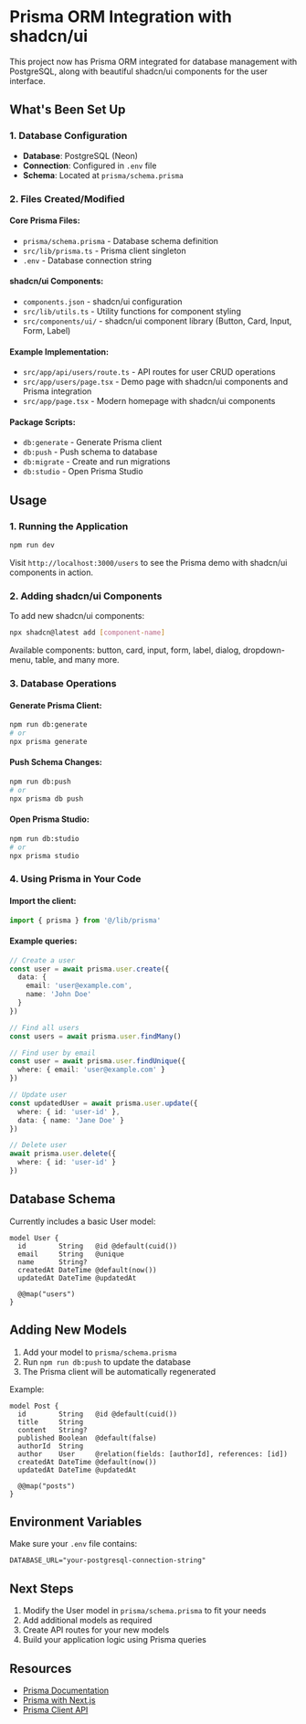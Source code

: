 # Prisma ORM Integration with shadcn/ui

This project now has Prisma ORM integrated for database management with PostgreSQL, along with beautiful shadcn/ui components for the user interface.

## What's Been Set Up

### 1. Database Configuration
- **Database**: PostgreSQL (Neon)
- **Connection**: Configured in `.env` file
- **Schema**: Located at `prisma/schema.prisma`

### 2. Files Created/Modified

#### Core Prisma Files:
- `prisma/schema.prisma` - Database schema definition
- `src/lib/prisma.ts` - Prisma client singleton
- `.env` - Database connection string

#### shadcn/ui Components:
- `components.json` - shadcn/ui configuration
- `src/lib/utils.ts` - Utility functions for component styling
- `src/components/ui/` - shadcn/ui component library (Button, Card, Input, Form, Label)

#### Example Implementation:
- `src/app/api/users/route.ts` - API routes for user CRUD operations
- `src/app/users/page.tsx` - Demo page with shadcn/ui components and Prisma integration
- `src/app/page.tsx` - Modern homepage with shadcn/ui components

#### Package Scripts:
- `db:generate` - Generate Prisma client
- `db:push` - Push schema to database
- `db:migrate` - Create and run migrations
- `db:studio` - Open Prisma Studio

## Usage

### 1. Running the Application
```bash
npm run dev
```
Visit `http://localhost:3000/users` to see the Prisma demo with shadcn/ui components in action.

### 2. Adding shadcn/ui Components

To add new shadcn/ui components:
```bash
npx shadcn@latest add [component-name]
```

Available components: button, card, input, form, label, dialog, dropdown-menu, table, and many more.

### 3. Database Operations

#### Generate Prisma Client:
```bash
npm run db:generate
# or
npx prisma generate
```

#### Push Schema Changes:
```bash
npm run db:push
# or
npx prisma db push
```

#### Open Prisma Studio:
```bash
npm run db:studio
# or
npx prisma studio
```

### 4. Using Prisma in Your Code

#### Import the client:
```typescript
import { prisma } from '@/lib/prisma'
```

#### Example queries:
```typescript
// Create a user
const user = await prisma.user.create({
  data: {
    email: 'user@example.com',
    name: 'John Doe'
  }
})

// Find all users
const users = await prisma.user.findMany()

// Find user by email
const user = await prisma.user.findUnique({
  where: { email: 'user@example.com' }
})

// Update user
const updatedUser = await prisma.user.update({
  where: { id: 'user-id' },
  data: { name: 'Jane Doe' }
})

// Delete user
await prisma.user.delete({
  where: { id: 'user-id' }
})
```

## Database Schema

Currently includes a basic User model:

```prisma
model User {
  id        String   @id @default(cuid())
  email     String   @unique
  name      String?
  createdAt DateTime @default(now())
  updatedAt DateTime @updatedAt

  @@map("users")
}
```

## Adding New Models

1. Add your model to `prisma/schema.prisma`
2. Run `npm run db:push` to update the database
3. The Prisma client will be automatically regenerated

Example:
```prisma
model Post {
  id        String   @id @default(cuid())
  title     String
  content   String?
  published Boolean  @default(false)
  authorId  String
  author    User     @relation(fields: [authorId], references: [id])
  createdAt DateTime @default(now())
  updatedAt DateTime @updatedAt

  @@map("posts")
}
```

## Environment Variables

Make sure your `.env` file contains:
```
DATABASE_URL="your-postgresql-connection-string"
```

## Next Steps

1. Modify the User model in `prisma/schema.prisma` to fit your needs
2. Add additional models as required
3. Create API routes for your new models
4. Build your application logic using Prisma queries

## Resources

- [Prisma Documentation](https://www.prisma.io/docs)
- [Prisma with Next.js](https://www.prisma.io/docs/getting-started/setup-prisma/add-to-existing-project/relational-databases/next-js)
- [Prisma Client API](https://www.prisma.io/docs/reference/api-reference/prisma-client-reference)